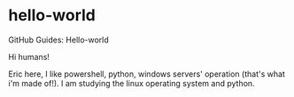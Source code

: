 # hello-world
GitHub Guides: Hello-world

Hi humans!

Eric here, I like powershell, python, windows servers' operation (that's what i'm made of!).
I am studying the linux operating system and python.

